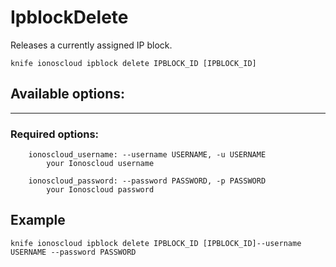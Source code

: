 # IpblockDelete

Releases a currently assigned IP block.

    knife ionoscloud ipblock delete IPBLOCK_ID [IPBLOCK_ID]


## Available options:
---

### Required options:

```
    ionoscloud_username: --username USERNAME, -u USERNAME
        your Ionoscloud username

    ionoscloud_password: --password PASSWORD, -p PASSWORD
        your Ionoscloud password

```

## Example

    knife ionoscloud ipblock delete IPBLOCK_ID [IPBLOCK_ID]--username USERNAME --password PASSWORD
